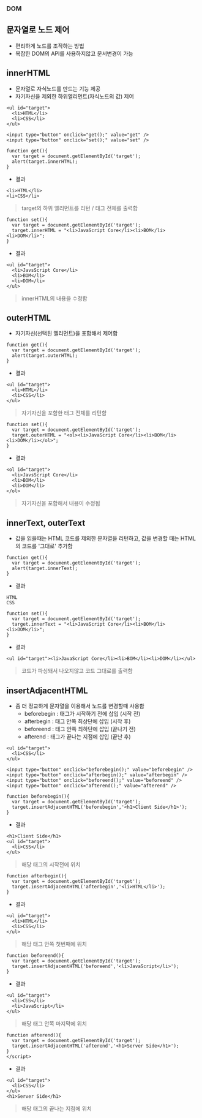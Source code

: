### DOM
## 문자열로 노드 제어
- 편리하게 노드를 조작하는 방법
- 복잡한 DOM의 API를 사용하지않고 문서변경이 가능

## innerHTML
- 문자열로 자식노드를 만드는 기능 제공
- 자기자신을 제외한 하위엘리먼트(자식노드의 값) 제어
```
<ul id="target">
  <li>HTML</li>
  <li>CSS</li>
</ul>

<input type="button" onclick="get();" value="get" />
<input type="button" onclick="set();" value="set" />
```
```
function get(){
  var target = document.getElementById('target');
  alert(target.innerHTML);
}
```
- 결과
```
<li>HTML</li>
<li>CSS</li>
```
> target의 하위 엘리먼트를 리턴 \/ 태그 전체를 출력함

```
function set(){
  var target = document.getElementById('target');
  target.innerHTML = "<li>JavaScript Core</li><li>BOM</li><li>DOM</li>";
}
```
- 결과
```
<ul id="target">
  <li>JavsScript Core</li>
  <li>BOM</li>
  <li>DOM</li>
</ul>
```
> innerHTML의 내용을 수정함


## outerHTML
- 자기자신(선택된 엘리먼트)을 포함해서 제어함
```
function get(){
  var target = document.getElementById('target');
  alert(target.outerHTML);
}
```
- 결과
```
<ul id="target">
  <li>HTML</li>
  <li>CSS</li>
</ul>
```
> 자기자신을 포함한 태그 전체를 리턴함

```
function set(){
  var target = document.getElementById('target');
  target.outerHTML = "<ol><li>JavaScript Core</li><li>BOM</li><li>DOM</li></ol>";
}
```
- 결과
```
<ol id="target">
  <li>JavsScript Core</li>
  <li>BOM</li>
  <li>DOM</li>
</ol>
```
> 자기자신을 포함해서 내용이 수정됨


## innerText, outerText
- 값을 읽을때는 HTML 코드를 제외한 문자열을 리턴하고, 값을 변경할 때는 HTML의 코드를 '그대로' 추가함

```
function get(){
  var target = document.getElementById('target');
  alert(target.innerText);
}
```
- 결과
```
HTML
CSS
```
```
function set(){
  var target = document.getElementById('target');
  target.innerText = "<li>JavaScript Core</li><li>BOM</li><li>DOM</li>";
}
```
- 결과
```
<ul id="target"><li>JavaScript Core</li><li>BOM</li><li>DOM</li></ul>
```
> 코드가 파싱돼서 나오지않고 코드 그대로를 출력함


## insertAdjacentHTML
- 좀 더 정교하게 문자열을 이용해서 노드를 변경할때 사용함
  - beforebegin : 태그가 시작하기 전에 삽입 (시작 전)
  - afterbegin : 태그 안쪽 최상단에 삽입 (시작 후)
  - beforeend : 태그 안쪽 최하단에 삽입 (끝나기 전)
  - afterend : 태그가 끝나는 지점에 삽입 (끝난 후)
```
<ul id="target">
  <li>CSS</li>
</ul>

<input type="button" onclick="beforebegin();" value="beforebegin" />
<input type="button" onclick="afterbegin();" value="afterbegin" />
<input type="button" onclick="beforeend();" value="beforeend" />
<input type="button" onclick="afterend();" value="afterend" />
```
```
function beforebegin(){
  var target = document.getElementById('target');
  target.insertAdjacentHTML('beforebegin','<h1>Client Side</h1>');
}
```
- 결과
```
<h1>Client Side</h1>
<ul id="target">
  <li>CSS</li>
</ul>
```
> 해당 태그의 시작전에 위치

```
function afterbegin(){
  var target = document.getElementById('target');
  target.insertAdjacentHTML('afterbegin','<li>HTML</li>');
}
```
- 결과
```
<ul id="target">
  <li>HTML</li>
  <li>CSS</li>
</ul>
```
> 해당 태그 안쪽 첫번째에 위치

```
function beforeend(){
  var target = document.getElementById('target');
  target.insertAdjacentHTML('beforeend','<li>JavaScript</li>');
}
```
- 결과
```
<ul id="target">
  <li>CSS</li>
  <li>JavaScript</li>
</ul>
```
> 해당 태그 안쪽 마지막에 위치

```
function afterend(){
  var target = document.getElementById('target');
  target.insertAdjacentHTML('afterend','<h1>Server Side</h1>');
}
</script>
```
- 결과
```
<ul id="target">
  <li>CSS</li>
</ul>
<h1>Server Side</h1>
```
> 해당 태그의 끝나는 지점에 위치
